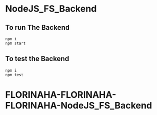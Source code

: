 # NodeJS_FS_Backend
## To run The Backend
```shell
npm i
npm start
```
## To test the Backend

```shell
npm i
npm test
```
# FLORINAHA-FLORINAHA-FLORINAHA-NodeJS_FS_Backend
